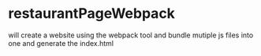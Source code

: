 # restaurantPageWebpack

will create a website using the webpack tool and bundle mutiple js files into one and generate the index.html